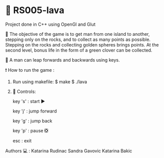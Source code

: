 #  :volcano: RS005-lava
Project done in C++  using OpenGl and Glut

:small_orange_diamond: The objective of the game is to get man from one island to another, stepping only on the rocks, and to collect as many points as possible. Stepping on the rocks and collecting golden spheres brings points. At the second level, bonus life in the form of a green clover can be collected.

:small_orange_diamond: A man can leap forwards and backwards using keys.

:heavy_exclamation_mark: How to run the game : 
1) Run using makefile: 
        $ make
        $ ./lava
        
2) :triangular_flag_on_post: Controls: 

      key 's' : start  :arrow_forward:
      
      key 'j' : jump forward
      
      key 'g' : jump back
      
      key 'p' : pause  :negative_squared_cross_mark:
      
      esc : exit 

Authors :computer: :
Katarina Rudinac
Sandra Gavovic 
Katarina Bakic
